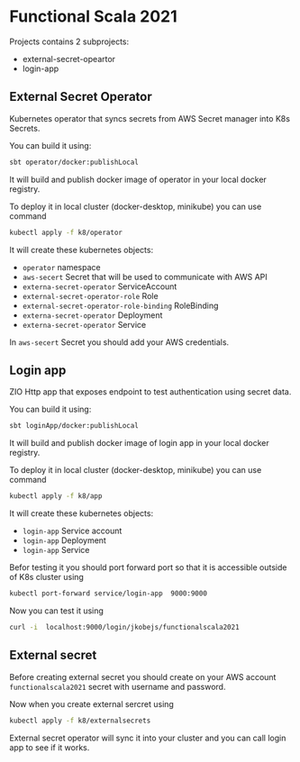 # Functional Scala 2021

Projects contains 2 subprojects:
* external-secret-opeartor
* login-app


## External Secret Operator
Kubernetes operator that syncs secrets from AWS Secret manager into K8s Secrets.

You can build it using:
```bash
sbt operator/docker:publishLocal
```

It will build and publish docker image of operator in your local docker registry.

To deploy it in local cluster (docker-desktop, minikube) you can use command

```bash
kubectl apply -f k8/operator
```

It will create these kubernetes objects:
* `operator` namespace
* `aws-secert` Secret that will be used to communicate with AWS API
* `externa-secret-operator` ServiceAccount
* `external-secret-operator-role` Role
* `external-secret-operator-role-binding` RoleBinding
* `externa-secret-operator` Deployment
* `externa-secret-operator` Service

In `aws-secert` Secret you should add your AWS credentials.

## Login app
ZIO Http app that exposes endpoint to test authentication using secret data.

You can build it using:
```bash
sbt loginApp/docker:publishLocal
```

It will build and publish docker image of login app in your local docker registry.

To deploy it in local cluster (docker-desktop, minikube) you can use command

```bash
kubectl apply -f k8/app
```

It will create these kubernetes objects:
* `login-app` Service account
* `login-app` Deployment
* `login-app` Service

Befor testing it you should port forward port so that it is accessible outside of K8s cluster using

```bash
kubectl port-forward service/login-app  9000:9000
```

Now you can test it using
```bash
curl -i  localhost:9000/login/jkobejs/functionalscala2021
```

## External secret

Before creating external secret you should create on your AWS account `functionalscala2021` secret with username and password. 

Now when you create external sercret using

```bash
kubectl apply -f k8/externalsecrets
```

External secret operator will sync it into your cluster and you can call login app to see if it works.
